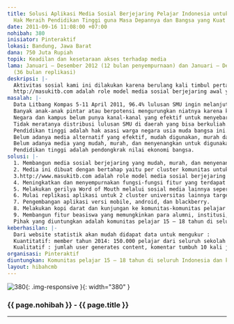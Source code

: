 ```yaml
---
title: Solusi Aplikasi Media Sosial Berjejaring Pelajar Indonesia untuk Mendapatkan
  Hak Meraih Pendidikan Tinggi guna Masa Depannya dan Bangsa yang Kuat
date: 2011-09-16 11:08:00 +07:00
nohibah: 380
inisiator: Pinteraktif
lokasi: Bandung, Jawa Barat
dana: 750 Juta Rupiah
topik: Keadilan dan kesetaraan akses terhadap media
lama: Januari – Desember 2012 (12 bulan penyempurnaan) dan Januari – Desember 2014
  (36 bulan replikasi)
deskripsi: |-
  Aktivitas sosial kami ini dilakukan karena berulang kali timbul pertanyaan yang sama: Kenapa pelajar khususnya di daerah tidak memiliki peluang yang sama untuk mendapatkan informasi masuk kuliah? Bukankah pendidikan tinggi yang berkualitas adalah hak asasi setiap pelajar? Apakah benar jurusan ini sesuai minatnya? Kalau tidak punya biaya tapi lulus ujian masuk apakah tetap boleh kuliah? Bukankah pendidikan tinggi adalah pendongkrak ekonomi seseorang bahkan bangsa ini? Bukankah banyak orang dan institusi yang bisa membantu? Bukankah internet sekarang murah dan mudah diakses? Bukankah lebih dari 65% pengguna social media adalah pelajar dan mahasiswa?
  http://masukitb.com adalah role model media sosial berjejaring awal yang kami buat dan dapat dengan mudah direplikasi ke banyak cluster komunitas universitas-universitas lain di Indonesia dan luar negeri. Tujuan dan Nilai-nilai Sosialnya yaitu membuat wadah yang mampu menjadi katalis bagi warga kampus untuk bahu membahu dengan cara dan media yang menyenangkan dalam membantu ribuan pelajar di Indonesia (user generates contents) supaya mendapatkan hak pendidikan tinggi. 120 orang lebih dari 5000 an pelajar sudah mendeklarasikan bahwa benar-benar diterima di ITB dengan masukitb.com. Kami yakin akan bertambah banyak yang akan mendeklarasikan bisa kuliah di salah satu universitas terbaik dengan cara mudah dan menyenangkan dari komputernya ataupun telepon genggamnya.
masalah: |-
  Data Litbang Kompas 5-11 April 2011, 96.4% lulusan SMU ingin melanjutkan ke perguruan tinggi
  Banyak anak-anak pintar atau berpotensi mengurungkan niatnya karena kurangnya informasi kesempatan untuk pendidikan tinggi.
  Negara dan kampus belum punya kanal-kanal yang efektif untuk menyebarluaskan kesempatan berkuliah.
  Tidak meratanya distribusi lulusan SMU di daerah yang bisa berkuliah.
  Pendidikan tinggi adalah hak asasi warga negara usia muda bangsa ini.
  Belum adanya media alternatif yang efektif, mudah digunakan, murah dan menyenangkan yang bisa digunakan oleh para warga kampus dan orang yang peduli untuk dapat bisa berkontribusi bersama-sama dalam membantu mengatasi permasalahan pelajar berpotensi untuk dapat berkuliah.
  Belum adanya media yang mudah, murah, dan menyenangkan untuk digunakan para pelajar agar bisa mengakses informasi dan berinteraksi langsung ke banyak pribadi-pribadi peduli dari kampus yang mau membantu mereka dalam menyiapkan pendidikan tingginya.
  Pendidikan tinggi adalah pendongkrak nilai ekonomi bangsa.
solusi: |-
  1. Membangun media sosial berjejaring yang mudah, murah, dan menyenangkan untuk digunakan para komunitas pelajar dan kontributor komunitas mahasiswa.
  2. Media ini dibuat dengan bertahap yaitu per cluster komunitas untuk uji fungsi dengan harapan nantinya bisa direplikasi ke cluster komunitas lain.
  3.http://www.masukitb.com adalah role model media sosial berjejaring awal yang dibuat.
  4. Meningkatkan dan menyempurnakan fungsi-fungsi fitur yang terdapat di media sosial berjejaring http://masukitb.com .
  5. Melakukan gerilya Word of Mouth melalui sosial media lainnya seperti facebook dan twitter untuk menambah anggota komunitas
  6. Mulai replikasi aplikasi untuk 2 cluster universitas lainnya target tahun 2012
  7. Pengembangan aplikasi versi mobile, android, dan blackberry.
  8. Melakukan kopi darat dan kunjungan ke komunitas-komunitas pelajar di luar jawa khususnya target 10 kali per tahun.
  9. Membangun fitur beasiswa yang memungkinkan para alumni, institusi, perusahaan secara kolektif dapat menyumbang dengan ditampung dana tersebut di lembaga yang memiliki izin dalam penggumpulkan dana..
  Pihak yang diuntungkan adalah komunitas pelajar 15 – 18 tahun di seluruh Indonesia dan komunitas mahasiswa 18 – 26 tahun di Bandung dan Jakarta
keberhasilan: |-
  Dari website statistik akan mudah didapat data untuk mengukur :
  Kuantitatif: member tahun 2014: 150.000 pelajar dari seluruh sekolah Indonesia,10.000 mahasiswa/alumni, 500 orang pelajar melakukan “declare” telah masukitb 100%, pageviews 1041985 menjadi, unique visitor dari 167.180 menjadi 5 kali jumlahnya
  Kualitatif : jumlah user generates content, komentar tumbuh 10 kali jumlahnya dalam waktu 4 tahun, minimal 3 publikasi media nasional 1 (satu) media internasional di tahun 2012, word of mouth di media twitter, facebook juga lingkungan sekolah dan kampus.
organisasi: Pinteraktif
diuntungkan: Komunitas pelajar 15 – 18 tahun di seluruh Indonesia dan komunitas mahasiswa 18 – 26 tahun di Bandung dan Jakarta
layout: hibahcmb
---
```


![380](/static/img/hibahcmb/380.png){: .img-responsive }{: width="380" }

### {{ page.nohibah }} - {{ page.title }}

---
